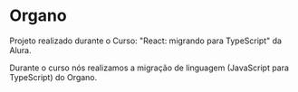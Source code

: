 # Organo

Projeto realizado durante o Curso: "React: migrando para TypeScript" da Alura.

Durante o curso nós realizamos a migração de linguagem (JavaScript para TypeScript) do Organo.
